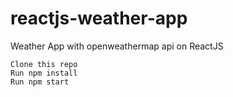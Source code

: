 # reactjs-weather-app
Weather App with openweathermap api on ReactJS



    Clone this repo
    Run npm install
    Run npm start
